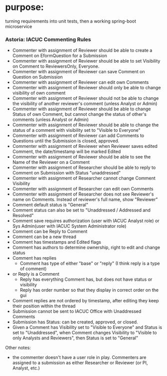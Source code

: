 
# purpose:
turning requirements into unit tests, then a working spring-boot microservice

### Astoria: IACUC Commenting Rules
  * Commenter with assignment of Reviewer should be able to create a Comment on EformQuestion for a Submission
  * Commenter with assignment of Reviewer should be able to set Visibility on Comment to ReviewersOnly, Everyone.
  * Commenter with assignment of Reviewer can save Comment on Question on Submission
  * Commenter with assignment of Reviewer can edit own Comments
  * Commenter with assignment of Reviewer should only be able to change visibility of own comment
  * Commenter with assignment of Reviewer should not be able to change the visibility of another reviewer's comment (unless Analyst or Admin)
  * Commenter with assignment of Reviewer should be able to change Status of own Comment, but cannot change the status of other's comments (unless Analyst or Admin)
  * Commenter with assignment of Reviewer should be able to change the status of a comment with visibility set to "Visible to Everyone"
  * Commenter with assignment of Reviewer can add Comments to Questions until the Submission is closed, approved.
  * Commenter with assignment of Reviewer when Reviewer saves edited Comment, the date/timestamp will be marked Edited
  * Commenter with assignment of Reviewer should be able to see the Name of the Reviewer on a Comment
  * Commenter with assignment of Researcher should be able to reply to Comment on Submission with Status "unaddressed"
  * Commenter with assignment of Researcher cannot change Comment Visibility
  * Commenter with assignment of Researcher can edit own Comments
  * Commenter with assignment of Researcher does not see Reviewer's name on Comments. Instead of reviewer's full name, show "Reviewer"
  * Comment default status is "General"
  * Comment status can also be set to "Unaddressed / Addressed and Resolved"
  * Comment save requires authorization (user with IACUC Analyst role) or Sys Admin(user with IACUC System Administrator role)
  * Comment can be Reply to Comment
  * Comment can be a new thread
  * Comment has timestamps and Edited flags
  * Comment has authors to determine ownership, right to edit and change status
  * Comment has replies 
    * Comment has type of either "base" or "reply" (I think reply is a type of comment)
  * or Reply is a Comment
    * Reply has everything Comment has, but does not have status or visibility
    * Reply has order number so that they display in correct order on the gui
  * Comment replies are not ordered by timestamp, after editing they keep their position within the thread
  * Submission cannot be sent to IACUC Office with Unaddressed Comments
  * Submission has Status: can be created, approved, or closed.
  * Given a Comment has Visibility set to "Visible to Everyone" and Status is set to "Unaddressed", when Comment changes Visibility to "Visible to only Analysts and Reviewers", then Status is set to "General"
  
Other notes:
* the commenter doesn't have a user role in play.  Commenters are assigned to a submission as either Researcher or Reviewer (or PI, Analyst, etc.)
